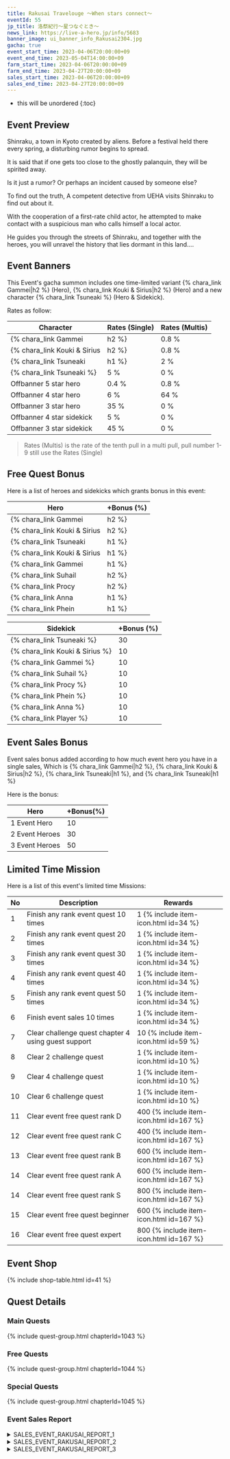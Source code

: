 ```yaml
---
title: Rakusai Travelouge ～When stars connect～
eventId: 55
jp_title: 洛祭紀行～星つなぐとき～
news_link: https://live-a-hero.jp/info/5683
banner_image: ui_banner_info_Rakusai2304.jpg
gacha: true
event_start_time: 2023-04-06T20:00:00+09
event_end_time: 2023-05-04T14:00:00+09
farm_start_time: 2023-04-06T20:00:00+09
farm_end_time: 2023-04-27T20:00:00+09
sales_start_time: 2023-04-06T20:00:00+09
sales_end_time: 2023-04-27T20:00:00+09
---
```


* this will be unordered
{:toc}

## Event Preview

Shinraku, a town in Kyoto created by aliens.
Before a festival held there every spring, a disturbing rumor begins to spread.

It is said that if one gets too close to the ghostly palanquin, they will be spirited away.

Is it just a rumor?
Or perhaps an incident caused by someone else?

To find out the truth,
A competent detective from UEHA visits Shinraku to find out about it.

With the cooperation of a first-rate child actor,
he attempted to make contact with a suspicious man who calls himself a local actor.

He guides you through the streets of Shinraku,
and together with the heroes, you will unravel the history that lies dormant in this land....

## Event Banners

This Event's gacha summon includes one time-limited variant {% chara_link Gammei|h2 %} (Hero), {% chara_link Kouki & Sirius|h2 %} (Hero) and a new character {% chara_link Tsuneaki %} (Hero & Sidekick).

Rates as follow:

| Character                                                | Rates (Single) | Rates (Multis) |
|----------------------------------------------------------|----------------|----------------|
| {% chara_link Gammei|h2 %}                               | 0.8 %            | 1.6 %            |
| {% chara_link Kouki & Sirius|h2 %}                              | 0.8 %            | 1.6 %            |
| {% chara_link Tsuneaki|h1 %}                             | 2 %              | 32 %             |
| {% chara_link Tsuneaki %}                                 | 5 %              | 0 %             |
| Offbanner 5 star hero                                    | 0.4 %            | 0.8 %            |
| Offbanner 4 star hero                                    | 6 %              | 64 %             |
| Offbanner 3 star hero                                    | 35 %             | 0 %              |
| Offbanner 4 star sidekick                                | 5 %              | 0 %              |
| Offbanner 3 star sidekick                                | 45 %             | 0 %              |

>Rates (Multis) is the rate of the tenth pull in a multi pull, pull number 1-9 still use the Rates (Single)

## Free Quest Bonus

Here is a list of heroes and sidekicks which grants bonus in this event:

| Hero | +Bonus (%)|
|------------|--------------|
| {% chara_link Gammei|h2 %} | 40 |
| {% chara_link Kouki & Sirius|h2 %}  | 40 |
| {% chara_link Tsuneaki|h1 %}  | 30 |
| {% chara_link Kouki & Sirius|h1 %} | 20 |
| {% chara_link Gammei|h1 %}  | 10 |
| {% chara_link Suhail|h2 %} | 20 | 
| {% chara_link Procy|h2 %} | 20 | 
| {% chara_link Anna|h1 %} | 10 | 
| {% chara_link Phein|h1 %} | 10 |

| Sidekick | +Bonus (%) |
|-------------|---------------|
| {% chara_link Tsuneaki %} | 30 | 
| {% chara_link Kouki & Sirius %}  | 10 | 
| {% chara_link Gammei %}  | 10 | 
| {% chara_link Suhail %}  | 10 | 
| {% chara_link Procy %}  | 10 | 
| {% chara_link Phein %}  | 10 | 
| {% chara_link Anna %}  | 10 | 
| {% chara_link Player %} | 10 | 

## Event Sales Bonus

Event sales bonus added according to how much event hero you have in a single sales, Which is
{% chara_link Gammei|h2 %}, {% chara_link Kouki & Sirius|h2 %}, {% chara_link Tsuneaki|h1 %}, and {% chara_link Tsuneaki|h1 %}

Here is the bonus:

| Hero   | +Bonus(%) |
|--------|-----------|
| 1 Event Hero   |     10    |
| 2 Event Heroes |     30    |
| 3 Event Heroes |     50    |

## Limited Time Mission

Here is a list of this event's limited time Missions:

| No  | Description      | Rewards      |
|----|-----------------------------------------------------------|----------------|
| 1  | Finish any rank event quest 10 times | 1 {% include item-icon.html id=34 %}    |
| 2  | Finish any rank event quest 20 times | 1 {% include item-icon.html id=34 %}    |
| 3  | Finish any rank event quest 30 times | 1 {% include item-icon.html id=34 %}    |
| 4  | Finish any rank event quest 40 times | 1 {% include item-icon.html id=34 %}    |
| 5  | Finish any rank event quest 50 times | 1 {% include item-icon.html id=34 %}    |
| 6  | Finish event sales 10 times | 1 {% include item-icon.html id=34 %}    |
| 7  | Clear challenge quest chapter 4 using guest support | 10 {% include item-icon.html id=59 %}    |
| 8  | Clear 2 challenge quest  | 1 {% include item-icon.html id=10 %}    |
| 9  | Clear 4 challenge quest  | 1 {% include item-icon.html id=10 %}    |
| 10  | Clear 6 challenge quest  | 1 {% include item-icon.html id=10 %}    |
| 11 | Clear event free quest rank D  | 400 {% include item-icon.html id=167 %}    |
| 12 | Clear event free quest rank C  | 400 {% include item-icon.html id=167 %}    |
| 13 | Clear event free quest rank B  | 600 {% include item-icon.html id=167 %}    |
| 14 | Clear event free quest rank A  | 600 {% include item-icon.html id=167 %}    |
| 14 | Clear event free quest rank S  | 800 {% include item-icon.html id=167 %}    |
| 15 | Clear event free quest beginner  | 600 {% include item-icon.html id=167 %}    |
| 16 | Clear event free quest expert  | 800 {% include item-icon.html id=167 %}    |

## Event Shop

{% include shop-table.html id=41 %}

## Quest Details

### Main Quests

{% include quest-group.html chapterId=1043 %}

### Free Quests

{% include quest-group.html chapterId=1044 %}

### Special Quests

{% include quest-group.html chapterId=1045 %}

### Event Sales Report

<details><summary>SALES_EVENT_RAKUSAI_REPORT_1</summary>
<p>夕方から催される祭のために<br>街の掃除を手伝っていた<code>character0</code>。<br><br>拾ったゴミを集積場に持っていく途中、<br>狭い路地から誰かが飛び出し、ぶつかりそうになる。<br><code>character0</code>は身を守る時のクセで、<br>その人をうっかり投げ飛ばしてしまった。<br><br>倒れる人に駆け寄る<code>character0</code>。<br>無事を確認しているところに、<br>数名の警察官が駆けつけてきた。<br><br>互いに事情を話し状況を整理すると、<br>逃走中のひったくりの現行犯が<br><code>character0</code>と遭遇したのだとわかった。<br><br>偶然の出来事ではあったが<br><code>character0</code>は警察官たちから感謝され、<br>更には「市民向けの護身術セミナー」の<br>指導を依頼される事となった。<br>
</p></details>

<details><summary>SALES_EVENT_RAKUSAI_REPORT_2</summary>
<p>祭の警備を担当することになった<br><code>character0</code>と<code>character1</code>。<br><br>見回りで焼きそば屋の前を通りがかると、店主から<br>人手不足で店を手伝ってほしいと呼び止められる。<br>どうしてもと懇願されてしまい、仕方なく<br><code>character0</code>に警備を任せて、<br><code>character1</code>は屋台で調理を手伝う。<br><br>しばらく後、<code>character1</code>の様子が気になり<br>焼きそば屋へ足を運んだ<code>character0</code>。<br>そこには、他の屋台とは比べ物にならないほどの<br>長蛇の列ができあがっていた。<br><br>屋台を訪れた観光客の中で<br><code>character1</code>の存在に気づいた人が、<br>ＳＮＳに写真を上げてしまったようだ。<br><br>かくして<code>character0</code>も手伝いに加わり、<br><code>character1</code>と共に客をさばき続ける。<br>店主には感謝されたものの、食材が尽きるまで<br>２人は鉄板の前を警備する事になってしまった……。<br>
</p></details>

<details><summary>SALES_EVENT_RAKUSAI_REPORT_3</summary>
<p>祭の催しの１つとして、ヒーローショーを依頼された<br><code>character0</code>、<code>character1</code>、<br><code>character2</code>、そして<code>character3</code>。<br><br>現地に到着すると、ショーの担当者が<br>４人を特設ステージへ案内する。<br><br>しかし、<code>character0</code>がステージの上に<br>立ったとたん、足を滑らせて転んでしまう。<br>床の上には、特殊な液体が大量に撒かれていた。<br><br>困った顔をする<code>character0</code>、<br>事務所に確認をとる<code>character1</code>、<br>乗り気で準備する<code>character2</code>……と、<br>様々な反応を見せる中、<br><code>character3</code>だけは堂々と答える。<br><br>――どうしてもやってみたかった、と。<br><br>ヒーローショー本番、ライブ画像には<br><code>character3</code>は他の３人から<br>ボコボコにされる姿が記録されていた。<br>
</p></details>
